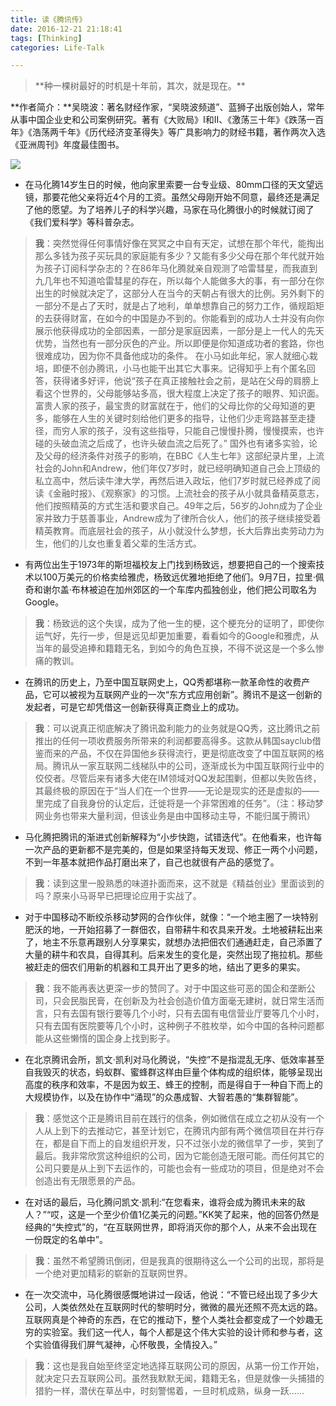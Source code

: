 ```yaml
---
title: 读《腾讯传》
date: 2016-12-21 21:18:41
tags: [Thinking]
categories: Life-Talk

---
```


<blockquote  class="blockquote-center">
**种一棵树最好的时机是十年前，其次，就是现在。**
</blockquote>

**作者简介：**吴晓波：著名财经作家，“吴晓波频道”、蓝狮子出版创始人，常年从事中国企业史和公司案例研究。著有《大败局》I和II、《激荡三十年》《跌荡一百年》《浩荡两千年》《历代经济变革得失》等广具影响力的财经书籍，著作两次入选《亚洲周刊》年度最佳图书。

![](http://7xig3q.com1.z0.glb.clouddn.com/QQ_reading_welfare.jpg)

- 在马化腾14岁生日的时候，他向家里索要一台专业级、80mm口径的天文望远镜，那要花他父亲将近4个月的工资。虽然父母刚开始不同意，最终还是满足了他的愿望。为了培养儿子的科学兴趣，马家在马化腾很小的时候就订阅了《我们爱科学》等科普杂志。

> **我**：突然觉得任何事情好像在冥冥之中自有天定，试想在那个年代，能掏出那么多钱为孩子买玩具的家庭能有多少？又能有多少父母在那个年代就开始为孩子订阅科学杂志的？在86年马化腾就亲自观测了哈雷彗星，而我直到九几年也不知道哈雷彗星的存在，所以每个人能做多大的事，有一部分在你出生的时候就决定了，这部分人在当今的天朝占有很大的比例。另外剩下的一部分不是占了天时，就是占了地利，单单想靠自己的努力工作，循规蹈矩的去获得财富，在如今的中国是办不到的。你能看到的成功人士并没有向你展示他获得成功的全部因素，一部分是家庭因素，一部分是上一代人的先天优势，当然也有一部分灰色的产业。所以即便是你知道成功者的套路，你也很难成功，因为你不具备他成功的条件。
在小马如此年纪，家人就细心栽培，即便不创办腾讯，小马也能干出其它大事来。记得知乎上有个匿名回答，获得诸多好评，他说“孩子在真正接触社会之前，是站在父母的肩膀上看这个世界的，父母能够站多高，很大程度上决定了孩子的眼界、知识面。富贵人家的孩子，最宝贵的财富就在于，他们的父母比你的父母知道的更多，能够在人生的关键时刻给他们更多的指导，让他们少走弯路甚至走捷径，而穷人家的孩子，没有这些指导，只能自己慢慢扑腾，慢慢摸索，也许碰的头破血流之后成了，也许头破血流之后死了。”
国外也有诸多实验，论及父母的经济条件对孩子的影响，在BBC《人生七年》这部纪录片里，上流社会的John和Andrew，他们年仅7岁时，就已经明确知道自己会上顶级的私立高中，然后读牛津大学，再然后进入政坛，他们7岁时就已经养成了阅读《金融时报》、《观察家》的习惯。上流社会的孩子从小就具备精英意志，他们按照精英的方式生活和要求自己。49年之后，56岁的John成为了企业家并致力于慈善事业，Andrew成为了律所合伙人，他们的孩子继续接受着精英教育。而底层社会的孩子，从小就没什么梦想，长大后靠出卖劳动力为生，他们的儿女也重复着父辈的生活方式。

- 有两位出生于1973年的斯坦福校友上门找到杨致远，想要把自己的一个搜索技术以100万美元的价格卖给雅虎，杨致远优雅地拒绝了他们。9月7日，拉里·佩奇和谢尔盖·布林被迫在加州郊区的一个车库内孤独创业，他们把公司取名为Google。

> **我**：杨致远的这个失误，成为了他一生的梗，这个梗充分的证明了，即使你运气好，先行一步，但是远见却更加重要，看看如今的Google和雅虎，从当年的最受追捧和籍籍无名，到如今的角色互换，不得不说这是一个多么惨痛的教训。

- 在腾讯的历史上，乃至中国互联网史上，QQ秀都堪称一款革命性的收费产品，它可以被视为互联网产业的一次“东方式应用创新”。腾讯不是这一创新的发起者，可是它却凭借这一创新获得真正商业上的成功。

> **我**：可以说真正彻底解决了腾讯盈利能力的业务就是QQ秀，这比腾讯之前推出的任何一项收费服务所带来的利润都要高得多。这款从韩国sayclub借鉴而来的产品，不仅在异国他乡获得流行，更是彻底改变了中国互联网的格局。腾讯从一家互联网二线梯队中的公司，逐渐成长为中国互联网行业中的佼佼者。尽管后来有诸多大佬在IM领域对QQ发起围剿，但都以失败告终，其最终极的原因在于“当人们在一个世界——无论是现实的还是虚拟的——里完成了自我身份的认定后，迁徙将是一个非常困难的任务”。（注：移动梦网业务也带来大量利润，但该业务是由中国移动主导，不能归属于腾讯）

- 马化腾把腾讯的渐进式创新解释为“小步快跑，试错迭代”。在他看来，也许每一次产品的更新都不是完美的，但是如果坚持每天发现、修正一两个小问题，不到一年基本就把作品打磨出来了，自己也就很有产品的感觉了。

> **我**：读到这里一股熟悉的味道扑面而来，这不就是《精益创业》里面谈到的吗？原来小马哥早已把理论应用于实战了。

- 对于中国移动不断绞杀移动梦网的合作伙伴，就像：“一个地主圈了一块特别肥沃的地，一开始招募了一群佃农，自带耕牛和农具来开发。土地被耕耘出来了，地主不乐意再跟别人分享果实，就想办法把佃农们通通赶走，自己添置了大量的耕牛和农具，自得其利。后来发生的变化是，突然出现了拖拉机。那些被赶走的佃农们用新的机器和工具开出了更多的地，结出了更多的果实。

> **我**：我不能再表达更深一步的赞同了。对于中国这些可恶的国企和垄断公司，只会民脂民膏，在创新及为社会创造价值方面毫无建树，就日常生活而言，只有去国有银行要等几个小时，只有去国有电信营业厅要等几个小时，只有去国有医院要等几个小时，这种例子不胜枚举，如今中国的各种问题都能从这些懒惰的国企身上找到影子。

- 在北京腾讯会所，凯文·凯利对马化腾说，“失控”不是指混乱无序、低效率甚至自我毁灭的状态，蚂蚁群、蜜蜂群这样由巨量个体构成的组织体，能够呈现出高度的秩序和效率，不是因为蚁王、蜂王的控制，而是得自于一种自下而上的大规模协作，以及在协作中“涌现”的众愚成智、大智若愚的“集群智能”。

> **我**：感觉这个正是腾讯目前在践行的信条，例如微信在成立之初从没有一个人从上到下的去推动它，甚至计划它，在腾讯内部有两个微信项目在并行存在，都是自下而上的自发组织开发，只不过张小龙的微信早了一步，笑到了最后。我非常欣赏这种组织的公司，因为它能创造无限可能。而任何其它的公司只要是从上到下去运作的，可能也会有一些成功的项目，但是绝对不会创造出有无限愿景的产品。

- 在对话的最后，马化腾问凯文·凯利:“在您看来，谁将会成为腾讯未来的敌人？”“哎，这是一个至少价值1亿美元的问题。”KK笑了起来，他的回答仍然是经典的“失控式”的，“在互联网世界，即将消灭你的那个人，从来不会出现在一份既定的名单中”。

> **我**：虽然不希望腾讯倒闭，但是我真的很期待这么一个公司的出现，那将是一个绝对更加精彩的崭新的互联网世界。

- 在一次交流中，马化腾很感慨地讲过一段话，他说：“不管已经出现了多少大公司，人类依然处在互联网时代的黎明时分，微微的晨光还照不亮太远的路。互联网真是个神奇的东西，在它的推动下，整个人类社会都变成了一个妙趣无穷的实验室。我们这一代人，每个人都是这个伟大实验的设计师和参与者，这个实验值得我们屏气凝神，心怀敬畏，全情投入。”

> **我**：这也是我自始至终坚定地选择互联网公司的原因，从第一份工作开始，就决定只去互联网公司。虽然我默默无闻，籍籍无名，但是就像一头捕猎的猎豹一样，潜伏在草丛中，时刻警惕着，一旦时机成熟，纵身一跃......
